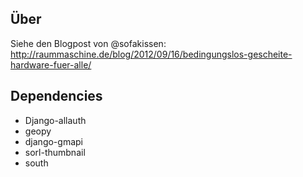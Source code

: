 ## Über
Siehe den Blogpost von @sofakissen: http://raummaschine.de/blog/2012/09/16/bedingungslos-gescheite-hardware-fuer-alle/

## Dependencies
* Django-allauth
* geopy
* django-gmapi
* sorl-thumbnail
* south